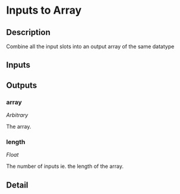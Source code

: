 # Inputs to Array

## Description
Combine all the input slots into an output array of the same datatype

## Inputs
## Outputs
### array

*Arbitrary*

The array.

### length

*Float*

The number of inputs ie. the length of the array.

## Detail

